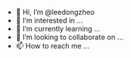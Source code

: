 - 👋 Hi, I’m @leedongzheo
- 👀 I’m interested in ...
- 🌱 I’m currently learning ...
- 💞️ I’m looking to collaborate on ...
- 📫 How to reach me ...

<!---
leedongzheo/leedongzheo is a ✨ special ✨ repository because its `README.md` (this file) appears on your GitHub profile.
You can click the Preview link to take a look at your changes.
--->

